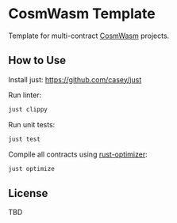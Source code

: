 # CosmWasm Template

Template for multi-contract [CosmWasm](https://github.com/CosmWasm/cosmwasm) projects.

## How to Use

Install just: https://github.com/casey/just

Run linter:

```bash
just clippy
```

Run unit tests:

```bash
just test
```

Compile all contracts using [rust-optimizer](https://github.com/CosmWasm/rust-optimizer):

```bash
just optimize
```

## License

TBD
